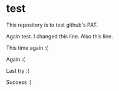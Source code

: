 # test
This repository is to test github's PAT.

Again test.
I changed this line.
Also this line.

This time again :(

Again :(

Last try :(

Success :)

